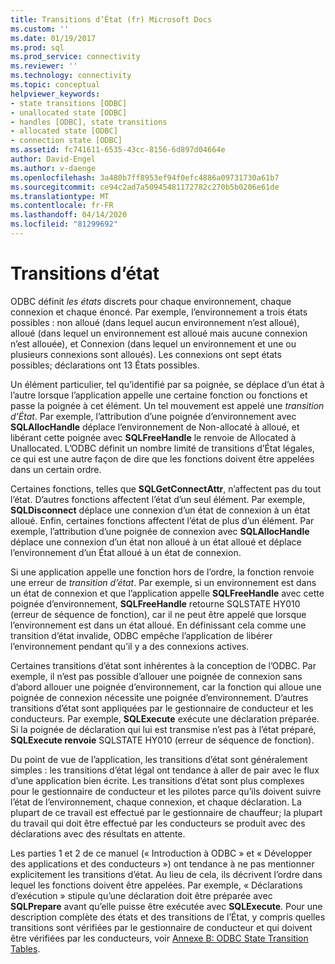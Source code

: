 ```yaml
---
title: Transitions d’État (fr) Microsoft Docs
ms.custom: ''
ms.date: 01/19/2017
ms.prod: sql
ms.prod_service: connectivity
ms.reviewer: ''
ms.technology: connectivity
ms.topic: conceptual
helpviewer_keywords:
- state transitions [ODBC]
- unallocated state [ODBC]
- handles [ODBC], state transitions
- allocated state [ODBC]
- connection state [ODBC]
ms.assetid: fc741611-6535-43cc-8156-6d897d04664e
author: David-Engel
ms.author: v-daenge
ms.openlocfilehash: 3a480b7ff8953ef94f0efc4886a09731730a61b7
ms.sourcegitcommit: ce94c2ad7a50945481172782c270b5b0206e61de
ms.translationtype: MT
ms.contentlocale: fr-FR
ms.lasthandoff: 04/14/2020
ms.locfileid: "81299692"
---
```

# <a name="state-transitions"></a>Transitions d’état
ODBC définit *les états* discrets pour chaque environnement, chaque connexion et chaque énoncé. Par exemple, l’environnement a trois états possibles : non alloué (dans lequel aucun environnement n’est alloué), alloué (dans lequel un environnement est alloué mais aucune connexion n’est allouée), et Connexion (dans lequel un environnement et une ou plusieurs connexions sont alloués). Les connexions ont sept états possibles; déclarations ont 13 États possibles.  
  
 Un élément particulier, tel qu’identifié par sa poignée, se déplace d’un état à l’autre lorsque l’application appelle une certaine fonction ou fonctions et passe la poignée à cet élément. Un tel mouvement est appelé une *transition d’État*. Par exemple, l’attribution d’une poignée d’environnement avec **SQLAllocHandle** déplace l’environnement de Non-allocaté à alloué, et libérant cette poignée avec **SQLFreeHandle** le renvoie de Allocated à Unallocated. L’ODBC définit un nombre limité de transitions d’État légales, ce qui est une autre façon de dire que les fonctions doivent être appelées dans un certain ordre.  
  
 Certaines fonctions, telles que **SQLGetConnectAttr**, n’affectent pas du tout l’état. D’autres fonctions affectent l’état d’un seul élément. Par exemple, **SQLDisconnect** déplace une connexion d’un état de connexion à un état alloué. Enfin, certaines fonctions affectent l’état de plus d’un élément. Par exemple, l’attribution d’une poignée de connexion avec **SQLAllocHandle** déplace une connexion d’un état non alloué à un état alloué et déplace l’environnement d’un État alloué à un état de connexion.  
  
 Si une application appelle une fonction hors de l’ordre, la fonction renvoie une erreur de *transition d’état*. Par exemple, si un environnement est dans un état de connexion et que l’application appelle **SQLFreeHandle** avec cette poignée d’environnement, **SQLFreeHandle** retourne SQLSTATE HY010 (erreur de séquence de fonction), car il ne peut être appelé que lorsque l’environnement est dans un état alloué. En définissant cela comme une transition d’état invalide, ODBC empêche l’application de libérer l’environnement pendant qu’il y a des connexions actives.  
  
 Certaines transitions d’état sont inhérentes à la conception de l’ODBC. Par exemple, il n’est pas possible d’allouer une poignée de connexion sans d’abord allouer une poignée d’environnement, car la fonction qui alloue une poignée de connexion nécessite une poignée d’environnement. D’autres transitions d’état sont appliquées par le gestionnaire de conducteur et les conducteurs. Par exemple, **SQLExecute** exécute une déclaration préparée. Si la poignée de déclaration qui lui est transmise n’est pas à l’état préparé, **SQLExecute renvoie** SQLSTATE HY010 (erreur de séquence de fonction).  
  
 Du point de vue de l’application, les transitions d’état sont généralement simples : les transitions d’état légal ont tendance à aller de pair avec le flux d’une application bien écrite. Les transitions d’état sont plus complexes pour le gestionnaire de conducteur et les pilotes parce qu’ils doivent suivre l’état de l’environnement, chaque connexion, et chaque déclaration. La plupart de ce travail est effectué par le gestionnaire de chauffeur; la plupart du travail qui doit être effectué par les conducteurs se produit avec des déclarations avec des résultats en attente.  
  
 Les parties 1 et 2 de ce manuel (« Introduction à ODBC » et « Développer des applications et des conducteurs ») ont tendance à ne pas mentionner explicitement les transitions d’état. Au lieu de cela, ils décrivent l’ordre dans lequel les fonctions doivent être appelées. Par exemple, « Déclarations d’exécution » stipule qu’une déclaration doit être préparée avec **SQLPrepare** avant qu’elle puisse être exécutée avec **SQLExecute**. Pour une description complète des états et des transitions de l’État, y compris quelles transitions sont vérifiées par le gestionnaire de conducteur et qui doivent être vérifiées par les conducteurs, voir [Annexe B: ODBC State Transition Tables](../../../odbc/reference/appendixes/appendix-b-odbc-state-transition-tables.md).
